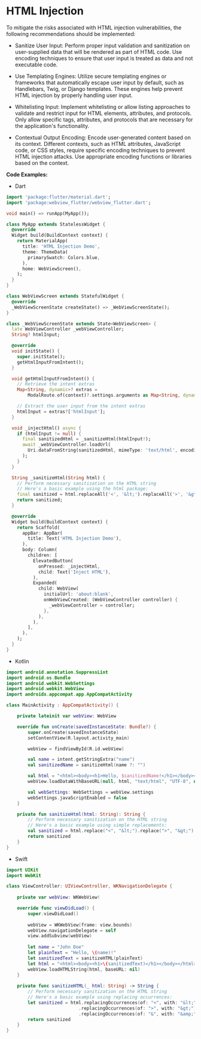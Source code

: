 # HTML Injection
To mitigate the risks associated with HTML injection vulnerabilities, the following recommendations should be implemented:

- Sanitize User Input: Perform proper input validation and sanitization on user-supplied data that will be rendered as part of HTML code. Use encoding techniques to ensure that user input is treated as data and not executable code.

- Use Templating Engines: Utilize secure templating engines or frameworks that automatically escape user input by default, such as Handlebars, Twig, or Django templates. These engines help prevent HTML injection by properly handling user input.

- Whitelisting Input: Implement whitelisting or allow listing approaches to validate and restrict input for HTML elements, attributes, and protocols. Only allow specific tags, attributes, and protocols that are necessary for the application's functionality.

- Contextual Output Encoding: Encode user-generated content based on its context. Different contexts, such as HTML attributes, JavaScript code, or CSS styles, require specific encoding techniques to prevent HTML injection attacks. Use appropriate encoding functions or libraries based on the context.

**Code Examples:**

- Dart
```dart
import 'package:flutter/material.dart';
import 'package:webview_flutter/webview_flutter.dart';

void main() => runApp(MyApp());

class MyApp extends StatelessWidget {
  @override
  Widget build(BuildContext context) {
    return MaterialApp(
      title: 'HTML Injection Demo',
      theme: ThemeData(
        primarySwatch: Colors.blue,
      ),
      home: WebViewScreen(),
    );
  }
}

class WebViewScreen extends StatefulWidget {
  @override
  _WebViewScreenState createState() => _WebViewScreenState();
}

class _WebViewScreenState extends State<WebViewScreen> {
  late WebViewController _webViewController;
  String? htmlInput;

  @override
  void initState() {
    super.initState();
    getHtmlInputFromIntent();
  }

  void getHtmlInputFromIntent() {
    // Retrieve the intent extras
    Map<String, dynamic>? extras =
        ModalRoute.of(context)?.settings.arguments as Map<String, dynamic>?;

    // Extract the user input from the intent extras
    htmlInput = extras?['htmlInput'];
  }

  void _injectHtml() async {
    if (htmlInput != null) {
      final sanitizedHtml = _sanitizeHtml(htmlInput!);
      await _webViewController.loadUrl(
        Uri.dataFromString(sanitizedHtml, mimeType: 'text/html', encoding: Encoding.getByName('utf-8'))!.toString(),
      );
    }
  }

  String _sanitizeHtml(String html) {
    // Perform necessary sanitization on the HTML string
    // Here's a basic example using the html package:
    final sanitized = html.replaceAll('<', '&lt;').replaceAll('>', '&gt;');
    return sanitized;
  }

  @override
  Widget build(BuildContext context) {
    return Scaffold(
      appBar: AppBar(
        title: Text('HTML Injection Demo'),
      ),
      body: Column(
        children: [
          ElevatedButton(
            onPressed: _injectHtml,
            child: Text('Inject HTML'),
          ),
          Expanded(
            child: WebView(
              initialUrl: 'about:blank',
              onWebViewCreated: (WebViewController controller) {
                _webViewController = controller;
              },
            ),
          ),
        ],
      ),
    );
  }
}
```

- Kotlin
```kotlin
import android.annotation.SuppressLint
import android.os.Bundle
import android.webkit.WebSettings
import android.webkit.WebView
import androidx.appcompat.app.AppCompatActivity

class MainActivity : AppCompatActivity() {

    private lateinit var webView: WebView

    override fun onCreate(savedInstanceState: Bundle?) {
        super.onCreate(savedInstanceState)
        setContentView(R.layout.activity_main)

        webView = findViewById(R.id.webView)

        val name = intent.getStringExtra("name")
        val sanitizedName = sanitizeHtml(name ?: "")

        val html = "<html><body><h1>Hello, $sanitizedName!</h1></body></html>"
        webView.loadDataWithBaseURL(null, html, "text/html", "UTF-8", null)

        val webSettings: WebSettings = webView.settings
        webSettings.javaScriptEnabled = false
    }

    private fun sanitizeHtml(html: String): String {
        // Perform necessary sanitization on the HTML string
        // Here's a basic example using simple replacements:
        val sanitized = html.replace("<", "&lt;").replace(">", "&gt;")
        return sanitized
    }
}
```

- Swift
```Swift
import UIKit
import WebKit

class ViewController: UIViewController, WKNavigationDelegate {
    
    private var webView: WKWebView!

    override func viewDidLoad() {
        super.viewDidLoad()
        
        webView = WKWebView(frame: view.bounds)
        webView.navigationDelegate = self
        view.addSubview(webView)
        
        let name = "John Doe"
        let plainText = "Hello, \(name)!"
        let sanitizedText = sanitizeHTML(plainText)
        let html = "<html><body><h1>\(sanitizedText)</h1></body></html>"
        webView.loadHTMLString(html, baseURL: nil)
    }
    
    private func sanitizeHTML(_ html: String) -> String {
        // Perform necessary sanitization on the HTML string
        // Here's a basic example using replacing occurrences:
        let sanitized = html.replacingOccurrences(of: "<", with: "&lt;")
                           .replacingOccurrences(of: ">", with: "&gt;")
                           .replacingOccurrences(of: "&", with: "&amp;")
        return sanitized
    }
}
```
